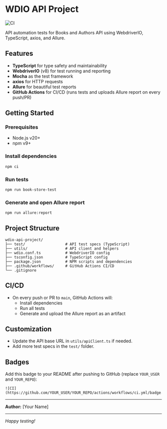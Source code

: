 # WDIO API Project

![CI](https://github.com/svesosk1/book-api-project/actions/workflows/ci.yml/badge.svg)

API automation tests for Books and Authors API using WebdriverIO, TypeScript, axios, and Allure.

## Features
- **TypeScript** for type safety and maintainability
- **WebdriverIO** (v8) for test running and reporting
- **Mocha** as the test framework
- **axios** for HTTP requests
- **Allure** for beautiful test reports
- **GitHub Actions** for CI/CD (runs tests and uploads Allure report on every push/PR)

## Getting Started

### Prerequisites
- Node.js v20+
- npm v9+

### Install dependencies
```sh
npm ci
```

### Run tests
```sh
npm run book-store-test
```

### Generate and open Allure report
```sh
npm run allure:report
```

## Project Structure
```
wdio-api-project/
├── test/                  # API test specs (TypeScript)
├── utils/                 # API client and helpers
├── wdio.conf.ts           # WebdriverIO config
├── tsconfig.json          # TypeScript config
├── package.json           # NPM scripts and dependencies
├── .github/workflows/     # GitHub Actions CI/CD
└── .gitignore
```

## CI/CD
- On every push or PR to `main`, GitHub Actions will:
  - Install dependencies
  - Run all tests
  - Generate and upload the Allure report as an artifact

## Customization
- Update the API base URL in `utils/apiClient.ts` if needed.
- Add more test specs in the `test/` folder.

## Badges
Add this badge to your README after pushing to GitHub (replace `YOUR_USER` and `YOUR_REPO`):

```
![CI](https://github.com/YOUR_USER/YOUR_REPO/actions/workflows/ci.yml/badge.svg)
```

---

**Author:** [Your Name]

---

*Happy testing!*

